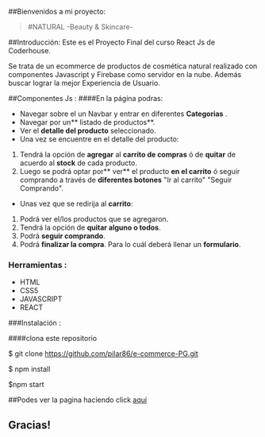  ##Bienvenidos a  mi proyecto: 
>  #NATURAL -Beauty & Skincare- 

##Introducción:
Este es el Proyecto Final del curso React Js de Coderhouse.

Se trata de un ecommerce de productos de cosmética natural realizado con componentes Javascript y Firebase como servidor en la nube. Además buscar lograr la mejor Experiencia de Usuario.

##Componentes Js :
####En la página podras:
- Navegar sobre el un Navbar y entrar en diferentes **Categorias** .
- Navegar por un** listado de productos**.
- Ver el **detalle del producto**  seleccionado.
- Una vez se encuentre en el detalle del producto:
1. Tendrá la opción de **agregar** al **carrito de compras** ó de **quitar** de acuerdo al **stock** de cada producto. 
2. Luego se podrá optar por** ver** el producto **en el carrito** ó seguir comprando a través de **diferentes botones** "Ir al carrito" "Seguir Comprando".

- Unas vez que se redirija al **carrito**:
1. Podrá ver el/los productos que se agregaron.
2. Tendrá la opción de **quitar alguno o todos**.
3. Podrá **seguir comprando**.
4. Podrá **finalizar la compra**. Para lo cuál deberá llenar un **formulario**.

### Herramientas :
- HTML
- CSS5
- JAVASCRIPT
- REACT 

###Instalación :

####clona este repositorio

$ git clone https://github.com/pilar86/e-commerce-PG.git

$ npm  install

$npm start

##Podes ver la pagina  haciendo click [aquí](http://https://e-commerce-pg.vercel.app/home "Natural")

## Gracias!
